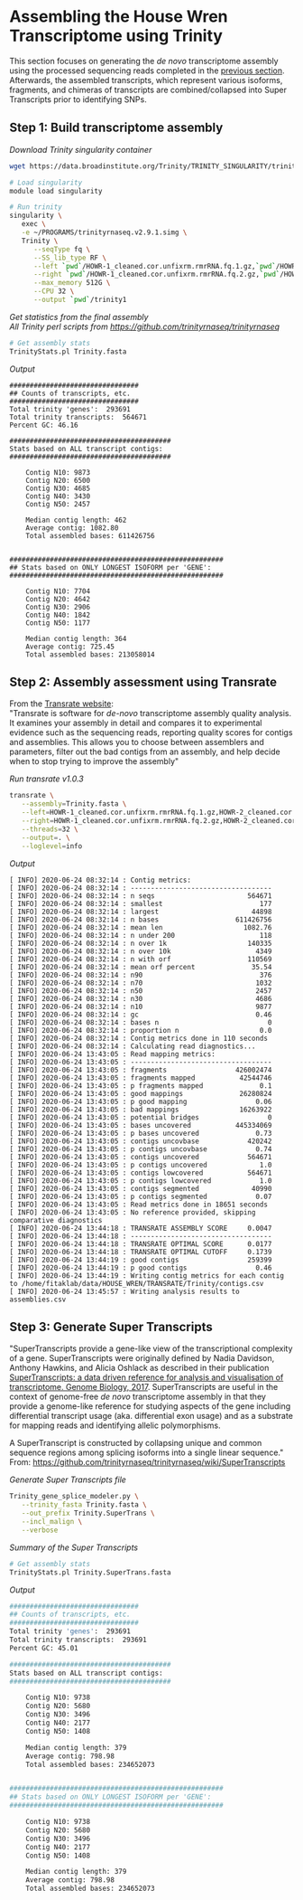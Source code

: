 # Assembling the House Wren Transcriptome using Trinity
This section focuses on generating the _de novo_ transcriptome assembly using the processed sequencing reads completed in the [previous section](./read_processing.md).  Afterwards, the assembled transcripts, which represent various isoforms, fragments, and chimeras of transcripts are combined/collapsed into Super Transcripts prior to identifying SNPs.

## Step 1:  Build transcriptome assembly
_Download Trinity singularity container_
```bash
wget https://data.broadinstitute.org/Trinity/TRINITY_SINGULARITY/trinityrnaseq.v2.9.1.simg

# Load singularity
module load singularity

# Run trinity
singularity \
   exec \
   -e ~/PROGRAMS/trinityrnaseq.v2.9.1.simg \
   Trinity \
      --seqType fq \
      --SS_lib_type RF \
      --left `pwd`/HOWR-1_cleaned.cor.unfixrm.rmrRNA.fq.1.gz,`pwd`/HOWR-2_cleaned.cor.unfixrm.rmrRNA.fq.1.gz \
      --right `pwd`/HOWR-1_cleaned.cor.unfixrm.rmrRNA.fq.2.gz,`pwd`/HOWR-2_cleaned.cor.unfixrm.rmrRNA.fq.2.gz \
      --max_memory 512G \
      --CPU 32 \
      --output `pwd`/trinity1
```

_Get statistics from the final assembly_  
_All Trinity perl scripts from https://github.com/trinityrnaseq/trinityrnaseq_
```bash
# Get assembly stats
TrinityStats.pl Trinity.fasta
```
_Output_
```
################################
## Counts of transcripts, etc.
################################
Total trinity 'genes':	293691
Total trinity transcripts:	564671
Percent GC: 46.16

########################################
Stats based on ALL transcript contigs:
########################################

	Contig N10: 9873
	Contig N20: 6500
	Contig N30: 4685
	Contig N40: 3430
	Contig N50: 2457

	Median contig length: 462
	Average contig: 1082.80
	Total assembled bases: 611426756


#####################################################
## Stats based on ONLY LONGEST ISOFORM per 'GENE':
#####################################################

	Contig N10: 7704
	Contig N20: 4642
	Contig N30: 2906
	Contig N40: 1842
	Contig N50: 1177

	Median contig length: 364
	Average contig: 725.45
	Total assembled bases: 213058014
```

## Step 2: Assembly assessment using Transrate
From the [Transrate website](http://hibberdlab.com/transrate/):  
"Transrate is software for _de-novo_ transcriptome assembly quality analysis. It examines your assembly in detail and compares it to experimental evidence such as the sequencing reads, reporting quality scores for contigs and assemblies. This allows you to choose between assemblers and parameters, filter out the bad contigs from an assembly, and help decide when to stop trying to improve the assembly"

_Run transrate v1.0.3_
```bash
transrate \
   --assembly=Trinity.fasta \
   --left=HOWR-1_cleaned.cor.unfixrm.rmrRNA.fq.1.gz,HOWR-2_cleaned.cor.unfixrm.rmrRNA.fq.1.gz \
   --right=HOWR-1_cleaned.cor.unfixrm.rmrRNA.fq.2.gz,HOWR-2_cleaned.cor.unfixrm.rmrRNA.fq.2.gz \
   --threads=32 \
   --output=. \
   --loglevel=info
```

_Output_
```
[ INFO] 2020-06-24 08:32:14 : Contig metrics:
[ INFO] 2020-06-24 08:32:14 : -----------------------------------
[ INFO] 2020-06-24 08:32:14 : n seqs                       564671
[ INFO] 2020-06-24 08:32:14 : smallest                        177
[ INFO] 2020-06-24 08:32:14 : largest                       44898
[ INFO] 2020-06-24 08:32:14 : n bases                   611426756
[ INFO] 2020-06-24 08:32:14 : mean len                    1082.76
[ INFO] 2020-06-24 08:32:14 : n under 200                     118
[ INFO] 2020-06-24 08:32:14 : n over 1k                    140335
[ INFO] 2020-06-24 08:32:14 : n over 10k                     4349
[ INFO] 2020-06-24 08:32:14 : n with orf                   110569
[ INFO] 2020-06-24 08:32:14 : mean orf percent              35.54
[ INFO] 2020-06-24 08:32:14 : n90                             376
[ INFO] 2020-06-24 08:32:14 : n70                            1032
[ INFO] 2020-06-24 08:32:14 : n50                            2457
[ INFO] 2020-06-24 08:32:14 : n30                            4686
[ INFO] 2020-06-24 08:32:14 : n10                            9877
[ INFO] 2020-06-24 08:32:14 : gc                             0.46
[ INFO] 2020-06-24 08:32:14 : bases n                           0
[ INFO] 2020-06-24 08:32:14 : proportion n                    0.0
[ INFO] 2020-06-24 08:32:14 : Contig metrics done in 110 seconds
[ INFO] 2020-06-24 08:32:14 : Calculating read diagnostics...
[ INFO] 2020-06-24 13:43:05 : Read mapping metrics:
[ INFO] 2020-06-24 13:43:05 : -----------------------------------
[ INFO] 2020-06-24 13:43:05 : fragments                 426002474
[ INFO] 2020-06-24 13:43:05 : fragments mapped           42544746
[ INFO] 2020-06-24 13:43:05 : p fragments mapped              0.1
[ INFO] 2020-06-24 13:43:05 : good mappings              26280824
[ INFO] 2020-06-24 13:43:05 : p good mapping                 0.06
[ INFO] 2020-06-24 13:43:05 : bad mappings               16263922
[ INFO] 2020-06-24 13:43:05 : potential bridges                 0
[ INFO] 2020-06-24 13:43:05 : bases uncovered           445334069
[ INFO] 2020-06-24 13:43:05 : p bases uncovered              0.73
[ INFO] 2020-06-24 13:43:05 : contigs uncovbase            420242
[ INFO] 2020-06-24 13:43:05 : p contigs uncovbase            0.74
[ INFO] 2020-06-24 13:43:05 : contigs uncovered            564671
[ INFO] 2020-06-24 13:43:05 : p contigs uncovered             1.0
[ INFO] 2020-06-24 13:43:05 : contigs lowcovered           564671
[ INFO] 2020-06-24 13:43:05 : p contigs lowcovered            1.0
[ INFO] 2020-06-24 13:43:05 : contigs segmented             40990
[ INFO] 2020-06-24 13:43:05 : p contigs segmented            0.07
[ INFO] 2020-06-24 13:43:05 : Read metrics done in 18651 seconds
[ INFO] 2020-06-24 13:43:05 : No reference provided, skipping comparative diagnostics
[ INFO] 2020-06-24 13:44:18 : TRANSRATE ASSEMBLY SCORE     0.0047
[ INFO] 2020-06-24 13:44:18 : -----------------------------------
[ INFO] 2020-06-24 13:44:18 : TRANSRATE OPTIMAL SCORE      0.0177
[ INFO] 2020-06-24 13:44:18 : TRANSRATE OPTIMAL CUTOFF     0.1739
[ INFO] 2020-06-24 13:44:19 : good contigs                 259399
[ INFO] 2020-06-24 13:44:19 : p good contigs                 0.46
[ INFO] 2020-06-24 13:44:19 : Writing contig metrics for each contig to /home/fitaklab/data/HOUSE_WREN/TRANSRATE/Trinity/contigs.csv
[ INFO] 2020-06-24 13:45:57 : Writing analysis results to assemblies.csv
```


## Step 3: Generate Super Transcripts
"SuperTranscripts provide a gene-like view of the transcriptional complexity of a gene. SuperTranscripts were originally defined by Nadia Davidson, Anthony Hawkins, and Alicia Oshlack as described in their publication [SuperTranscripts: a data driven reference for analysis and visualisation of transcriptome. Genome Biology, 2017](https://doi.org/10.1186/s13059-017-1284-1). SuperTranscripts are useful in the context of genome-free _de novo_ transcriptome assembly in that they provide a genome-like reference for studying aspects of the gene including differential transcript usage (aka. differential exon usage) and as a substrate for mapping reads and identifying allelic polymorphisms.

A SuperTranscript is constructed by collapsing unique and common sequence regions among splicing isoforms into a single linear sequence."  
From: https://github.com/trinityrnaseq/trinityrnaseq/wiki/SuperTranscripts

_Generate Super Transcripts file_
```bash
Trinity_gene_splice_modeler.py \
   --trinity_fasta Trinity.fasta \
   --out_prefix Trinity.SuperTrans \
   --incl_malign \
   --verbose
```

_Summary of the Super Transcripts_
```bash
# Get assembly stats
TrinityStats.pl Trinity.SuperTrans.fasta
```

_Output_
```bash
################################
## Counts of transcripts, etc.
################################
Total trinity 'genes':	293691
Total trinity transcripts:	293691
Percent GC: 45.01

########################################
Stats based on ALL transcript contigs:
########################################

	Contig N10: 9738
	Contig N20: 5680
	Contig N30: 3496
	Contig N40: 2177
	Contig N50: 1408

	Median contig length: 379
	Average contig: 798.98
	Total assembled bases: 234652073


#####################################################
## Stats based on ONLY LONGEST ISOFORM per 'GENE':
#####################################################

	Contig N10: 9738
	Contig N20: 5680
	Contig N30: 3496
	Contig N40: 2177
	Contig N50: 1408

	Median contig length: 379
	Average contig: 798.98
	Total assembled bases: 234652073



```
